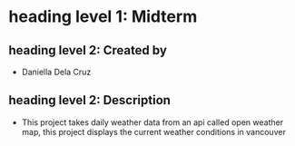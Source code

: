# heading level 1: Midterm

## heading level 2: Created by
- Daniella Dela Cruz

## heading level 2: Description
- This project takes daily weather data from an api called open weather map, this project displays the current weather conditions in vancouver